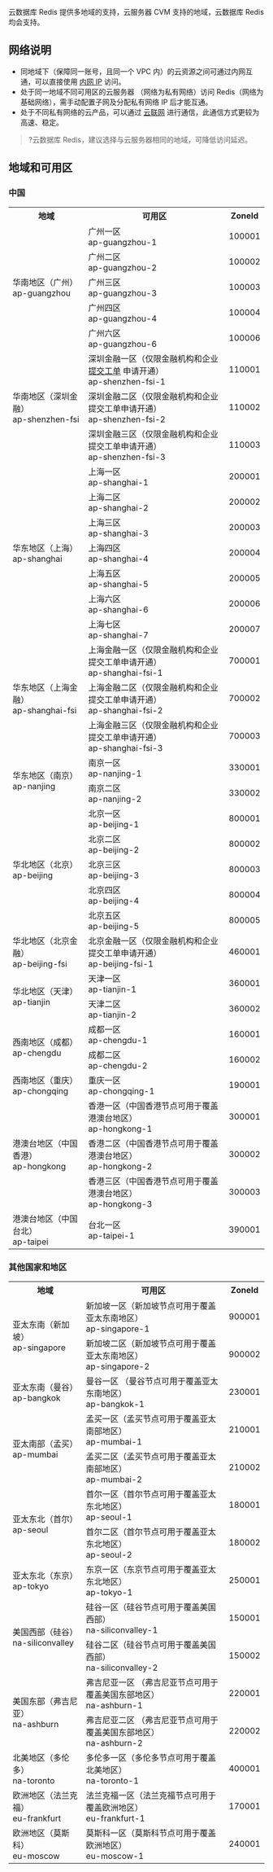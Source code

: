 
云数据库 Redis 提供多地域的支持，云服务器 CVM 支持的地域，云数据库 Redis 均会支持。

## 网络说明
- 同地域下（保障同一账号，且同一个 VPC 内）的云资源之间可通过内网互通，可以直接使用 [内网 IP](https://cloud.tencent.com/document/product/213/5225) 访问。
- 处于同一地域不同可用区的云服务器 （网络为私有网络）访问 Redis（网络为基础网络），需手动配置子网及分配私有网络 IP 后才能互通。
- 处于不同私有网络的云产品，可以通过 [云联网](https://cloud.tencent.com/document/product/877) 进行通信，此通信方式更较为高速、稳定。
>?云数据库 Redis，建议选择与云服务器相同的地域，可降低访问延迟。

## 地域和可用区
### 中国
<table class="table-striped">
<tbody><tr><th>地域</th><th>可用区</th><th>ZoneId</th></tr>
<tr>
<td rowspan="5">华南地区（广州）<br> ap-guangzhou</td>
<td>广州一区<br> ap-guangzhou-1</td><td>100001</td></tr>	
<tr>
<td>广州二区<br> ap-guangzhou-2</td><td>100002</td></tr>
<tr>
<td>广州三区<br> ap-guangzhou-3</td><td>100003</td></tr>
<tr>
<td>广州四区<br> ap-guangzhou-4</td><td>100004</td></tr>
<tr>
<td>广州六区<br> ap-guangzhou-6</td><td>100006</td></tr>
<tr>
<td rowspan="3">华南地区（深圳金融）<br>ap-shenzhen-fsi</td>
<td>深圳金融一区（仅限金融机构和企业 <a href="https://console.cloud.tencent.com/workorder/category">提交工单</a> 申请开通）<br>ap-shenzhen-fsi-1</span></td><td>110001</td></tr>
<tr>
<td>深圳金融二区（仅限金融机构和企业提交工单申请开通）<br>ap-shenzhen-fsi-2</span></td><td>110002</td></tr>
<tr>
<td>深圳金融三区（仅限金融机构和企业提交工单申请开通）<br>ap-shenzhen-fsi-3</span></td><td>110003</td></tr>
<tr>
<td rowspan="7">华东地区（上海）<br>ap-shanghai</td>
<td>上海一区<br>ap-shanghai-1</td><td>200001</td></tr>
<tr>
<td>上海二区<br>ap-shanghai-2</td><td>200002</td></tr>
<tr>
<td>上海三区<br>ap-shanghai-3</td><td>200003</td></tr>
<tr>
<td>上海四区<br>ap-shanghai-4</td><td>200004</td></tr>
<tr>
<td>上海五区<br>ap-shanghai-5</td><td>200005</td></tr>
<tr>
<td>上海六区<br>ap-shanghai-6</td><td>200006</td></tr>
<tr>
<td>上海七区<br>ap-shanghai-7</td><td>200007</td></tr>
<tr>
<td rowspan="3">华东地区（上海金融）<br>ap-shanghai-fsi</td>
<td>上海金融一区（仅限金融机构和企业提交工单申请开通）<br>ap-shanghai-fsi-1</td><td>700001</td></tr>
<tr>
<td>上海金融二区（仅限金融机构和企业提交工单申请开通）<br>ap-shanghai-fsi-2</td><td>700002</td></tr>
<tr>
<td>上海金融三区（仅限金融机构和企业提交工单申请开通）<br>ap-shanghai-fsi-3</td><td>700003</td></tr>
<tr>
<td rowspan="2">华东地区（南京）<br>ap-nanjing</td>
<td>南京一区<br>ap-nanjing-1</td><td>330001</td></tr>
<tr>
<td>南京二区<br>ap-nanjing-2</td><td>330002</td></tr>
<tr>
<td rowspan="5">华北地区（北京）<br>ap-beijing</td>
<td>北京一区<br>ap-beijing-1</td><td>800001</td></tr>
<tr>
<td>北京二区<br>ap-beijing-2</td><td>800002</td></tr>
<tr>
<td>北京三区<br>ap-beijing-3</td><td>800003</td></tr>
<tr>
<td>北京四区<br>ap-beijing-4</td><td>800004</td></tr>
<tr>
<td>北京五区<br>ap-beijing-5</td><td>800005</td></tr>
<tr>
<td rowspan="1">华北地区（北京金融）<br>ap-beijing-fsi</td>
<td>北京金融一区（仅限金融机构和企业提交工单申请开通）<br>ap-beijing-fsi-1</td><td>460001</td></tr>
<tr>
<td rowspan="2">华北地区（天津）<br>ap-tianjin</td>
<td>天津一区<br>ap-tianjin-1</td><td>360001</td></tr>
<tr>
<td>天津二区<br>ap-tianjin-2</td><td>360002</td></tr> 
<tr>
<td rowspan="2">西南地区（成都）<br>ap-chengdu</td>
<td>成都一区<br>ap-chengdu-1</td><td>160001</td></tr>
<tr>
<td>成都二区<br>ap-chengdu-2</td><td>160002</td></tr>    
<tr>
<td >西南地区（重庆）<br>ap-chongqing</td>
<td>重庆一区<br>ap-chongqing-1</td><td>190001</td></tr>
<tr>
<td rowspan="3">港澳台地区（中国香港）<br>ap-hongkong</td>
<td>香港一区（中国香港节点可用于覆盖港澳台地区）<br>ap-hongkong-1</td><td>300001</td></tr>
<tr>
<td>香港二区（中国香港节点可用于覆盖港澳台地区）<br>ap-hongkong-2</td><td>300002</td></tr>
<tr>
<td>香港三区（中国香港节点可用于覆盖港澳台地区）<br>ap-hongkong-3</td><td>300003</td></tr>
<tr>
<td>港澳台地区（中国台北）<br>ap-taipei</td>
<td>台北一区<br>ap-taipei-1</td><td>390001</td></tr>
</tbody></table>	

### 其他国家和地区
<table class="table-striped">
<tbody><tr><th>地域</th><th>可用区</th><th>ZoneId</th></tr>
<tr>
<td rowspan="2">亚太东南（新加坡）<br>ap-singapore</td>
<td>新加坡一区（新加坡节点可用于覆盖亚太东南地区）<br>ap-singapore-1</td><td>900001</td></tr>
<tr>
<td>新加坡二区（新加坡节点可用于覆盖亚太东南地区）<br>ap-singapore-2</td><td>900002</td></tr>
<tr>
<td>亚太东南（曼谷）<br>ap-bangkok </td>
<td>曼谷一区  （曼谷节点可用于覆盖亚太东南地区）<br>ap-bangkok-1</td><td>230001</td>
<tr>
<td rowspan="2">亚太南部（孟买）<br>ap-mumbai</td>
<td>孟买一区（孟买节点可用于覆盖亚太南部地区）<br>ap-mumbai-1</td><td>210001</td></tr>
<tr>
<td>孟买二区（孟买节点可用于覆盖亚太南部地区）<br>ap-mumbai-2</td><td>210002</td></tr>		
<tr>
<td rowspan="2">亚太东北（首尔）<br>ap-seoul</td>
<td>首尔一区（首尔节点可用于覆盖亚太东北地区）<br>ap-seoul-1</td><td>180001</td></tr>
<tr>
<td>首尔二区（首尔节点可用于覆盖亚太东北地区）<br>ap-seoul-2</td><td>180002</td></tr>
<tr>
<td >亚太东北（东京）<br>ap-tokyo</td>
<td>东京一区（东京节点可用于覆盖亚太东北地区）<br>ap-tokyo-1</td><td>250001</td></tr>
<tr>
<td rowspan="2">美国西部（硅谷）<br>na-siliconvalley</td>
<td>硅谷一区（硅谷节点可用于覆盖美国西部）<br>na-siliconvalley-1</td><td>150001</td></tr>
<tr>
<td>硅谷二区（硅谷节点可用于覆盖美国西部）<br>na-siliconvalley-2</td><td>150002</td></tr>
<tr>
<td rowspan="2">美国东部（弗吉尼亚）<br>na-ashburn</td>
<td>弗吉尼亚一区 （弗吉尼亚节点可用于覆盖美国东部地区）<br>na-ashburn-1</td><td>220001</td></tr>
<tr>
<td>弗吉尼亚二区 （弗吉尼亚节点可用于覆盖美国东部地区）<br>na-ashburn-2</td><td>220002</td></tr>
<tr>
<td>北美地区（多伦多）<br>na-toronto</td><td>多伦多一区（多伦多节点可用于覆盖北美地区）<br>na-toronto-1</td><td>400001</td></tr>
<tr>
<td>欧洲地区（法兰克福）<br>eu-frankfurt</td><td>法兰克福一区（法兰克福节点可用于覆盖欧洲地区）<br>eu-frankfurt-1</td><td>170001</td></tr>
<td >欧洲地区（莫斯科）<br>eu-moscow</td>
<td>莫斯科一区（莫斯科节点可用于覆盖欧洲地区）<br>eu-moscow-1</td><td>240001</td></tr>
</tbody></table>

